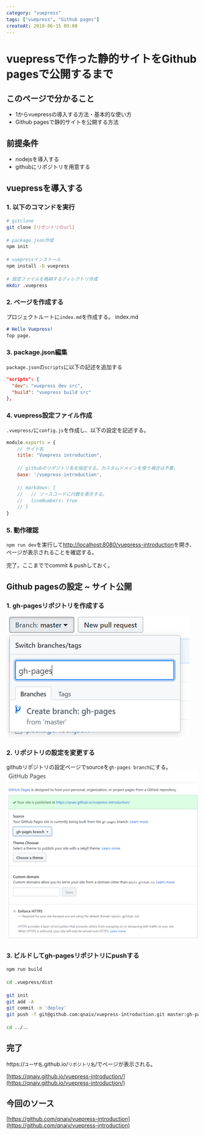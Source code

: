 ```yaml
---
category: "vuepress"
tags: ["vuepress", "Github pages"]
createAt: 2019-06-15 09:00
---
```

# vuepressで作った静的サイトをGithub pagesで公開するまで

## このページで分かること
- 1からvuepressの導入する方法・基本的な使い方
- Github pagesで静的サイトを公開する方法


## 前提条件
- nodejsを導入する
- githubにリポジトリを用意する

## vuepressを導入する

### 1. 以下のコマンドを実行
```sh
# gitclone
git clone [リポジトリのurl]

# package.json作成
npm init

# vuepressインストール
npm install -D vuepress

# 設定ファイルを格納するディレクトリ作成
mkdir .vuepress
```

### 2. ページを作成する
プロジェクトルートに`index.md`を作成する。
index.md
``` md
# Hello Vuepress!
Top page.
```

### 3. package.json編集
`package.json`の`scripts`に以下の記述を追加する
```json
"scripts": {
  "dev": "vuepress dev src",
  "build": "vuepress build src"
},
```

### 4. vuepress設定ファイル作成
`.vuepress/`に`config.js`を作成し、以下の設定を記述する。
```js
module.exports = {
    // サイト名
    title: "Vuepress introduction",
    
    // githubのリポジトリ名を指定する。カスタムドメインを使う場合は不要。
    base: '/vuepress-introduction',
    
    // markdown: {
    //   // ソースコードに行数を表示する。
    //   lineNumbers: true
    // }
}
```

### 5. 動作確認
`npm run dev`を実行して[http://localhost:8080/vuepress-introduction](http://localhost:8080/vuepress-introduction)を開き、ページが表示されることを確認する。

完了。ここまででcommit & pushしておく。

## Github pagesの設定 ~ サイト公開

### 1. gh-pagesリポジトリを作成する
![githubpages](./vuepress-introduction-1.png)

### 2. リポジトリの設定を変更する
githubリポジトリの設定ページでsourceを`gh-pages branch`にする。
![githubpages](./vuepress-introduction-2.png)

### 3. ビルドしてgh-pagesリポジトリにpushする
``` sh
npm run build

cd .vuepress/dist

git init
git add -A
git commit -m 'deploy'
git push -f git@github.com:qnaiv/vuepress-introduction.git master:gh-pages

cd ../..
```

## 完了
https://`ユーザ名`.github.io/`リポジトリ名`/でページが表示される。

[https://qnaiv.github.io/vuepress-introduction/](https://qnaiv.github.io/vuepress-introduction/)


## 今回のソース
[https://github.com/qnaiv/vuepress-introduction](https://github.com/qnaiv/vuepress-introduction)